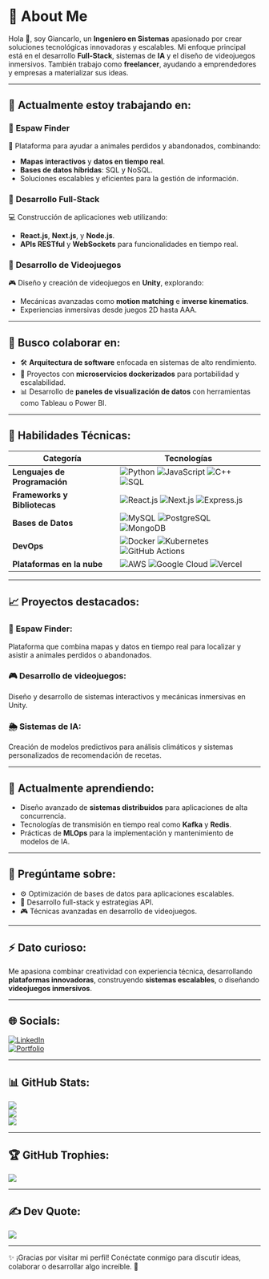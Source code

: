 
<!--
**Jhi4n/Jhi4n** is a ✨ _special_ ✨ repository because its `README.md` (this file) appears on your GitHub profile.

Here are some ideas to get you started:

- 🔭 I’m currently working on ...
- 🌱 I’m currently learning ...
- 👯 I’m looking to collaborate on ...
- 🤔 I’m looking for help with ...
- 💬 Ask me about ...
- 📫 How to reach me: ...
- 😄 Pronouns: ...
- ⚡ Fun fact: ...
-->

# 💫 **About Me**

Hola 👋, soy Giancarlo, un **Ingeniero en Sistemas** apasionado por crear soluciones tecnológicas innovadoras y escalables. Mi enfoque principal está en el desarrollo **Full-Stack**, sistemas de **IA** y el diseño de videojuegos inmersivos. También trabajo como **freelancer**, ayudando a emprendedores y empresas a materializar sus ideas.

---

## 🌟 **Actualmente estoy trabajando en:**

### 🔹 **Espaw Finder**
🚀 Plataforma para ayudar a animales perdidos y abandonados, combinando:
- **Mapas interactivos** y **datos en tiempo real**.
- **Bases de datos híbridas**: SQL y NoSQL.
- Soluciones escalables y eficientes para la gestión de información.

### 🔹 **Desarrollo Full-Stack**
💻 Construcción de aplicaciones web utilizando:
- **React.js**, **Next.js**, y **Node.js**.
- **APIs RESTful** y **WebSockets** para funcionalidades en tiempo real.

### 🔹 **Desarrollo de Videojuegos**
🎮 Diseño y creación de videojuegos en **Unity**, explorando:
- Mecánicas avanzadas como **motion matching** e **inverse kinematics**.
- Experiencias inmersivas desde juegos 2D hasta AAA.

---

## 🤝 **Busco colaborar en:**
- 🛠️ **Arquitectura de software** enfocada en sistemas de alto rendimiento.
- 🚀 Proyectos con **microservicios dockerizados** para portabilidad y escalabilidad.
- 📊 Desarrollo de **paneles de visualización de datos** con herramientas como Tableau o Power BI.

---
## 🌟 **Habilidades Técnicas:**

| **Categoría**            | **Tecnologías**                                                                                                                                                                                                                       |
|--------------------------|------------------------------------------------------------------------------------------------------------------------------------------------------------------------------------------------------------------------------------|
| **Lenguajes de Programación** | ![Python](https://img.shields.io/badge/-Python-3776AB?style=for-the-badge&logo=python&logoColor=white) ![JavaScript](https://img.shields.io/badge/-JavaScript-F7DF1E?style=for-the-badge&logo=javascript&logoColor=black) ![C++](https://img.shields.io/badge/-C++-00599C?style=for-the-badge&logo=cplusplus&logoColor=white) ![SQL](https://img.shields.io/badge/-SQL-CC2927?style=for-the-badge&logo=microsoftsqlserver&logoColor=white) |
| **Frameworks y Bibliotecas**  | ![React.js](https://img.shields.io/badge/-React.js-61DAFB?style=for-the-badge&logo=react&logoColor=black) ![Next.js](https://img.shields.io/badge/-Next.js-000000?style=for-the-badge&logo=next.js&logoColor=white) ![Express.js](https://img.shields.io/badge/-Express.js-000000?style=for-the-badge&logo=express&logoColor=white) |
| **Bases de Datos**            | ![MySQL](https://img.shields.io/badge/-MySQL-4479A1?style=for-the-badge&logo=mysql&logoColor=white) ![PostgreSQL](https://img.shields.io/badge/-PostgreSQL-336791?style=for-the-badge&logo=postgresql&logoColor=white) ![MongoDB](https://img.shields.io/badge/-MongoDB-47A248?style=for-the-badge&logo=mongodb&logoColor=white) |
| **DevOps**                    | ![Docker](https://img.shields.io/badge/-Docker-2496ED?style=for-the-badge&logo=docker&logoColor=white) ![Kubernetes](https://img.shields.io/badge/-Kubernetes-326CE5?style=for-the-badge&logo=kubernetes&logoColor=white) ![GitHub Actions](https://img.shields.io/badge/-GitHub%20Actions-2088FF?style=for-the-badge&logo=githubactions&logoColor=white) |
| **Plataformas en la nube**    | ![AWS](https://img.shields.io/badge/-AWS-FF9900?style=for-the-badge&logo=amazonaws&logoColor=white) ![Google Cloud](https://img.shields.io/badge/-Google%20Cloud-4285F4?style=for-the-badge&logo=googlecloud&logoColor=white) ![Vercel](https://img.shields.io/badge/-Vercel-000000?style=for-the-badge&logo=vercel&logoColor=white) |

---

## 📈 **Proyectos destacados:**

### 🐾 **Espaw Finder:**
Plataforma que combina mapas y datos en tiempo real para localizar y asistir a animales perdidos o abandonados.

### 🎮 **Desarrollo de videojuegos:**
Diseño y desarrollo de sistemas interactivos y mecánicas inmersivas en Unity.

### 🌦️ **Sistemas de IA:**
Creación de modelos predictivos para análisis climáticos y sistemas personalizados de recomendación de recetas.

---

## 🌱 **Actualmente aprendiendo:**
- Diseño avanzado de **sistemas distribuidos** para aplicaciones de alta concurrencia.
- Tecnologías de transmisión en tiempo real como **Kafka** y **Redis**.
- Prácticas de **MLOps** para la implementación y mantenimiento de modelos de IA.

---

## 💬 **Pregúntame sobre:**
- ⚙️ Optimización de bases de datos para aplicaciones escalables.  
- 🔗 Desarrollo full-stack y estrategias API.  
- 🎮 Técnicas avanzadas en desarrollo de videojuegos.  

---

## ⚡ **Dato curioso:**
Me apasiona combinar creatividad con experiencia técnica, desarrollando **plataformas innovadoras**, construyendo **sistemas escalables**, o diseñando **videojuegos inmersivos**.

---

## 🌐 **Socials:**
[![LinkedIn](https://img.shields.io/badge/LinkedIn-%230077B5.svg?logo=linkedin&logoColor=white)](https://linkedin.com/in/giancarlo-ortiz-b71ab7314)  
[![Portfolio](https://img.shields.io/badge/-Portfolio-FF5722?style=for-the-badge&logo=googlechrome&logoColor=white)](https://yourportfolio.com)

---

## 📊 **GitHub Stats:**
![](https://github-readme-stats.vercel.app/api?username=GianDev&theme=dark&hide_border=false&include_all_commits=false&count_private=false)<br/>
![](https://github-readme-streak-stats.herokuapp.com/?user=GianDev&theme=dark&hide_border=false)<br/>
![](https://github-readme-stats.vercel.app/api/top-langs/?username=GianDev&theme=dark&hide_border=false&include_all_commits=false&count_private=false&layout=compact)

---

## 🏆 **GitHub Trophies:**
![](https://github-profile-trophy.vercel.app/?username=GianDev&theme=radical&no-frame=true&no-bg=false&margin-w=4)

---

## ✍️ **Dev Quote:**
![](https://quotes-github-readme.vercel.app/api?type=horizontal&theme=radical)

---

✨ ¡Gracias por visitar mi perfil! Conéctate conmigo para discutir ideas, colaborar o desarrollar algo increíble. 🚀

<!-- Proudly created with GPRM ( https://gprm.itsvg.in ) -->
